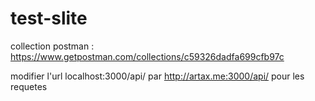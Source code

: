 # test-slite

collection postman : https://www.getpostman.com/collections/c59326dadfa699cfb97c

modifier l'url localhost:3000/api/ par http://artax.me:3000/api/ pour les requetes
